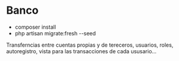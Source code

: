 # Banco

- composer install
- php artisan migrate:fresh --seed

Transferncias entre cuentas propias y de tereceros,
usuarios, roles, autoregistro, vista para las transacciones
de cada ususario...